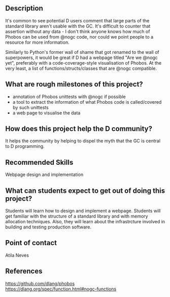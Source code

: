## Description

It's common to see potential D users comment that large parts of the standard library aren't usable with the GC.
It's difficult to counter that assertion without any data - I don't think anyone knows how much of Phobos can be used from @nogc code, nor could we point people to a resource for more information.

Similarly to Python's former wall of shame that got renamed to the wall of superpowers, it would be great if D had a webpage titled "Are we @nogc yet", preferably with a code-coverage-style visualisation of Phobos.
At the very least, a list of functions/structs/classes that are @nogc compatible.

## What are rough milestones of this project?

- annotation of Phobos unittests with @nogc if possible
- a tool to extract the information of what Phobos code is called/covered by such unittests
- a web page to visualise the data

## How does this project help the D community?

It helps the community by helping to dispel the myth that the GC is central to D programming.

## Recommended Skills

Webpage design and implementation

## What can students expect to get out of doing this project?

Students will learn how to design and implement a webpage.
Students will get familiar with the structure of a standard library and with memory allocation techniques.
Also, they will learn about the infrastrcture involved in building and testing production software.

## Point of contact

Atila Neves

## References

https://github.com/dlang/phobos
https://dlang.org/spec/function.html#nogc-functions
